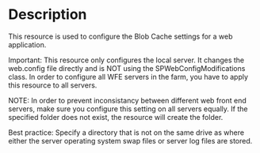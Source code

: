 # Description

This resource is used to configure the Blob Cache settings for a web
application.

Important:
This resource only configures the local server. It changes the web.config
file directly and is NOT using the SPWebConfigModifications class. In order
to configure all WFE servers in the farm, you have to apply this resource
to all servers.

NOTE:
In order to prevent inconsistancy between different web front end servers,
make sure you configure this setting on all servers equally.
If the specified folder does not exist, the resource will create the folder.

Best practice:
Specify a directory that is not on the same drive as where either the server
operating system swap files or server log files are stored.
